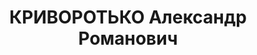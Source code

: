 ---
title: КРИВОРОТЬКО Александр Романович
description: 'Род. 05.09.1903, Крым, г. Феодосия, украинец, обр.: высшее, б/п. Проживал:
  г. Запорожье, ул. Заводская, 5 - 3. Инж. УКСа з-да №29

  Арестован Запорож.ГО НКВД 31.08.1937. Обв. по ст. 54-7, 8, 11 УК УССР. Приговор:
  ВК ВС СССР, 29.11.1937 – ВМН с конфискацией имущества. Расстрелян 30.11.1937, г.Днепропетровск.

  Реабилитирован ВК ВС СССР 09.08.1957'
---